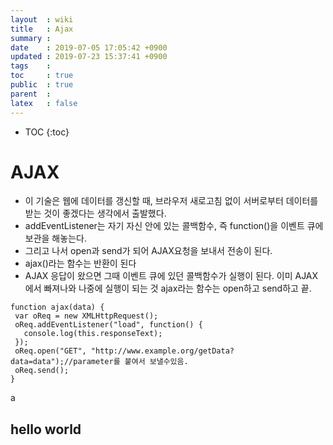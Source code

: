 ```yaml
---
layout  : wiki
title   : Ajax
summary : 
date    : 2019-07-05 17:05:42 +0900
updated : 2019-07-23 15:37:41 +0900
tags    : 
toc     : true
public  : true
parent  : 
latex   : false
---
```

* TOC
{:toc}

# AJAX 

* 이 기술은 웹에 데이터를 갱신할 때, 브라우저 새로고침 없이 서버로부터 데이터를 받는 것이 좋겠다는 생각에서 출발했다.
* addEventListener는 자기 자신 안에 있는 콜백함수, 즉 function()을 이벤트 큐에 보관을 해놓는다.
* 그리고 나서 open과 send가 되어 AJAX요청을 보내서 전송이 된다.
* ajax()라는 함수는 반환이 된다
* AJAX 응답이 왔으면 그때 이벤트 큐에 있던 콜백함수가 실행이 된다. 이미 AJAX에서 빠져나와 나중에 실행이 되는 것
ajax라는 함수는 open하고 send하고 끝. 


```
function ajax(data) {
 var oReq = new XMLHttpRequest();
 oReq.addEventListener("load", function() {
   console.log(this.responseText);
 });    
 oReq.open("GET", "http://www.example.org/getData?data=data");//parameter를 붙여서 보낼수있음. 
 oReq.send();
}
```

a

## hello world





